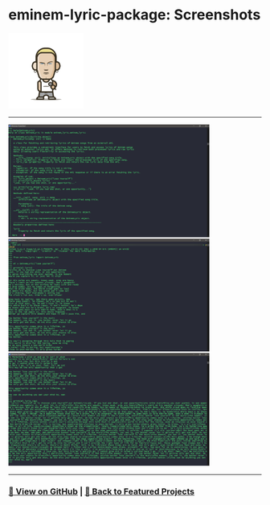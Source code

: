 # eminem-lyric-package: Screenshots 

<img src="eminem-lyric-package-1.png" alt="eminem-lyric-package_logo" width="150">

---

<a href="eminem-lyric-package-2.png"><img src="eminem-lyric-package-2.png" width="400"></a>
<a href="eminem-lyric-package-3.png"><img src="eminem-lyric-package-3.png" width="400"></a>
<a href="eminem-lyric-package-4.png"><img src="eminem-lyric-package-4.png" width="400"></a>

---

### [🔗 View on GitHub](https://github.com/emads22/eminem-lyric-package) | [🔗 Back to Featured Projects](../../../README.md#-packages)
